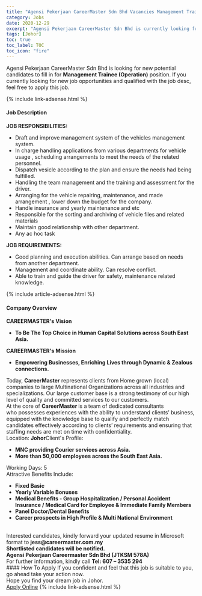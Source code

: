 ```yaml
---
title: "Agensi Pekerjaan CareerMaster Sdn Bhd Vacancies Management Trainee (Operation)" 
category: Jobs 
date: 2020-12-29 
excerpt: "Agensi Pekerjaan CareerMaster Sdn Bhd is currently looking for suitable person to fill in the Management Trainee (Operation) which positioned at Johor" 
tags: [Johor] 
toc: true 
toc_label: TOC 
toc_icon: "fire" 
--- 
```


<p>Agensi Pekerjaan CareerMaster Sdn Bhd is looking for new potential candidates to fill in for <b>Management Trainee (Operation)</b> position. If you currently looking for new job opportunities and qualified with the job desc, feel free to apply this job.
</p>{% include link-adsense.html %} 
<div><div><div><h4>Job Description</h4></div></div><div><div><span><div><div><strong>JOB RESPONSIBILITIES:</strong><ul><li>Draft and improve management system of the vehicles management system.</li><li>In charge handling applications from various departments for vehicle usage , scheduling arrangements to meet the needs of the related personnel.</li><li>Dispatch vesicle according to the plan and ensure the needs had being fulfilled.</li><li>Handling the team management and the training and assessment for the driver.</li><li>Arranging for the vehicle repairing, maintenance, and made arrangement , lower down the budget for the company.</li><li>Handle insurance and yearly maintenance and etc</li><li>Responsible for the sorting and archiving of vehicle files and related materials</li><li>Maintain good relationship with other department.</li><li>Any ac hoc task</li></ul><div><strong>JOB REQUIREMENTS:</strong></div><ul><li>Good planning and execution abilities. Can arrange based on needs from another department.</li><li>Management and coordinate ability. Can resolve conflict.</li><li>Able to train and guide the driver for safety, maintenance related knowledge.</li></ul></div></div></span></div></div></div> 
{% include article-adsense.html %} 
<div><div><div><h4>Company Overview</h4></div></div><div><div><span><div><div><div><strong>CAREERMASTER's&#160;</strong><strong>V</strong><strong>ision</strong></div><ul><li><strong>To Be The Top Choice in Human Capital Solutions across South East Asia.</strong></li></ul><div><strong>CAREERMASTER's Mission</strong></div><ul><li><strong>Empowering Businesses, Enriching Lives through Dynamic &amp; Zealous connections.</strong></li></ul><div>Today, <strong>CareerMaster</strong> represents clients from Home grown (local) companies to large Multinational Organizations across all industries&#160;and specializations. Our large customer base is a strong testimony of our high level of quality and committed services to our customers.</div><div>At the core of <strong>CareerMaster </strong>is a team of dedicated consultants who&#160;possesses experiences with the ability&#160;to understand clients&#8217; business, equipped with the knowledge base to qualify and perfectly match candidates effectively according to clients&#8217; requirements and ensuring that staffing needs are met on time with confidentiality.&#160;</div></div><div>Location: <strong>Johor</strong>Client's Profile:<ul><li><strong>MNC providing Courier services across Asia.</strong></li><li><strong>More than 50,000 employees across the South East Asia.</strong></li></ul><div>Working Days: 5</div><div>Attractive Benefits Include:</div><ul><li><strong>Fixed Basic</strong></li><li><strong>Yearly Variable Bonuses</strong></li><li><strong>Medical Benefits - Group Hospitalization / Personal Accident Insurance / Medical Card for Employee &amp; Immediate Family Members</strong></li><li><strong>Panel Doctor/Dental Benefits</strong></li><li><strong>Career prospects in High Profile &amp; Multi National Environment</strong><br>&#160;</li></ul></div><div>Interested candidates, kindly forward your updated resume in Microsoft format to <strong>jess@careermaster.com.my</strong><div><strong>Shortlisted candidates will be notified.</strong></div><strong>Agensi Pekerjaan Careermaster Sdn Bhd (JTKSM 578A)</strong><br>For further information, kindly call <strong>Tel: 607 &#8211; 3535 294</strong></div></div></span></div></div></div> 
#### How To Apply 
If you confident and feel that this job is suitable to you, go ahead take your action now. <br/> 
Hope you find your dream job in Johor. <br/> 
<a href="https://www.jobstreet.com.my/en/job/management-trainee-operation-4452679?jobId=jobstreet-my-job-4452679&sectionRank=4&token=0~204dcede-464e-44b7-a4f4-811de02fee68&fr=SRP%20View%20In%20New%20Ta" class="btn btn--info" target="_blank" rel="nofollow noopenner">Apply Online</a> 
{% include link-adsense.html %} 